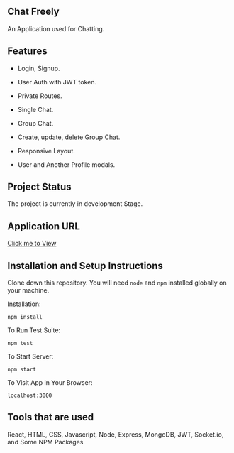 ## Chat Freely

An Application used for Chatting.

## Features 

- Login, Signup.

- User Auth with JWT token.

- Private Routes.

- Single Chat.

- Group Chat.

- Create, update, delete Group Chat.

- Responsive Layout.

- User and Another Profile modals.

## Project Status

The project is currently in development Stage.

## Application URL

[Click me to View](https://chat-freely-app.herokuapp.com)

## Installation and Setup Instructions

Clone down this repository. You will need `node` and `npm` installed globally on your machine.  

Installation:

`npm install`  

To Run Test Suite:  

`npm test`  

To Start Server:

`npm start`  

To Visit App in Your Browser:

`localhost:3000`  

## Tools that are used

React, HTML, CSS, Javascript, Node, Express, MongoDB, JWT, Socket.io, and Some NPM Packages
